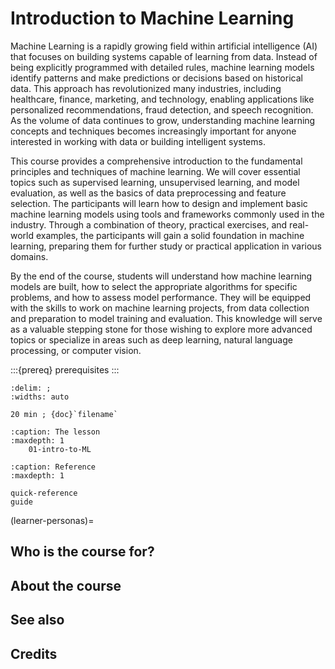 # Introduction to Machine Learning

Machine Learning is a rapidly growing field within artificial intelligence (AI) that focuses on building systems capable of learning from data.
Instead of being explicitly programmed with detailed rules, machine learning models identify patterns and make predictions or decisions based on historical data.
This approach has revolutionized many industries, including healthcare, finance, marketing, and technology, enabling applications like personalized recommendations, fraud detection, and speech recognition.
As the volume of data continues to grow, understanding machine learning concepts and techniques becomes increasingly important for anyone interested in working with data or building intelligent systems.

This course provides a comprehensive introduction to the fundamental principles and techniques of machine learning.
We will cover essential topics such as supervised learning, unsupervised learning, and model evaluation, as well as the basics of data preprocessing and feature selection.
The participants will learn how to design and implement basic machine learning models using tools and frameworks commonly used in the industry.
Through a combination of theory, practical exercises, and real-world examples, the participants will gain a solid foundation in machine learning, preparing them for further study or practical application in various domains.

By the end of the course, students will understand how machine learning models are built, how to select the appropriate algorithms for specific problems, and how to assess model performance.
They will be equipped with the skills to work on machine learning projects, from data collection and preparation to model training and evaluation.
This knowledge will serve as a valuable stepping stone for those wishing to explore more advanced topics or specialize in areas such as deep learning, natural language processing, or computer vision.


:::{prereq}
prerequisites
:::

```{csv-table}
:delim: ;
:widths: auto

20 min ; {doc}`filename`
```

```{toctree}
:caption: The lesson
:maxdepth: 1
	01-intro-to-ML
```

```{toctree}
:caption: Reference
:maxdepth: 1

quick-reference
guide
```

(learner-personas)=

## Who is the course for?

## About the course

## See also

## Credits
